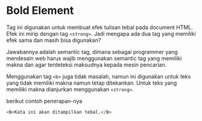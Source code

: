 # Bold Element

Tag ini digunakan untuk membuat efek tulisan tebal pada document HTML. Efek ini mirip dengan tag `<strong>`. Jadi mengapa ada dua tag yang memiliki efek sama dan masih bisa digunakan?

Jawabannya adalah semantic tag, dimana sebagai programmer yang mendesain web harus wajib menggunakan semantic tag yang memiliki makna dan agar terdeteksi maksudnya kepada mesin pencarian.

Menggunakan tag `<b>` juga tidak masalah, namun ini digunakan untuk teks yang tidak memiliki makna namun tetap ditekankan. Untuk teks yang memiliki makna dianjurkan menggunakan `<strong>`.

berikut contoh penerapan-nya

```html
<b>Kata ini akan ditampilkan tebal.</b>
```